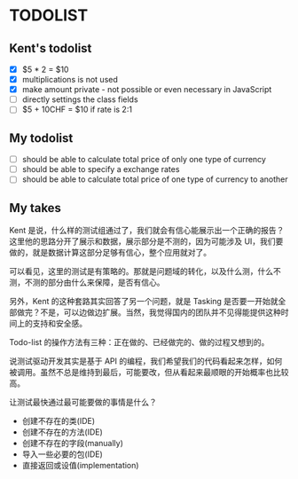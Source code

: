 # TODOLIST

## Kent's todolist 

* [x] $5 * 2 = $10
* [x] multiplications is not used 
* [x] make amount private - not possible or even necessary in JavaScript  
* [ ] directly settings the class fields 
* [ ] $5 + 10CHF = $10 if rate is 2:1

## My todolist 

* [ ] should be able to calculate total price of only one type of currency
* [ ] should be able to specify a exchange rates 
* [ ] should be able to calculate total price of one type of currency to another 

## My takes 

Kent 是说，什么样的测试组通过了，我们就会有信心能展示出一个正确的报告？这里他的思路分开了展示和数据，展示部分是不测的，因为可能涉及 UI，我们要做的，就是数据计算这部分足够有信心，整个应用就对了。

可以看见，这里的测试是有策略的。那就是问题域的转化，以及什么测，什么不测，不测的部分由什么来保障，是否有信心。

另外，Kent 的这种套路其实回答了另一个问题，就是 Tasking 是否要一开始就全部做完？不是，可以边做边扩展。当然，我觉得国内的团队并不见得能提供这种时间上的支持和安全感。

Todo-list 的操作方法有三种：正在做的、已经做完的、做的过程又想到的。

说测试驱动开发其实是基于 API 的编程，我们希望我们的代码看起来怎样，如何被调用。虽然不总是维持到最后，可能要改，但从看起来最顺眼的开始概率也比较高。

让测试最快通过最可能要做的事情是什么？

* 创建不存在的类(IDE)
* 创建不存在的方法(IDE)
* 创建不存在的字段(manually)
* 导入一些必要的包(IDE)
* 直接返回或设值(implementation)